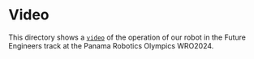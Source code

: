Video
====
This directory shows a [`video`](https://youtu.be/Wj5ftkw2xSQ) of the operation of our robot in the Future Engineers track at the Panama Robotics Olympics WRO2024.
